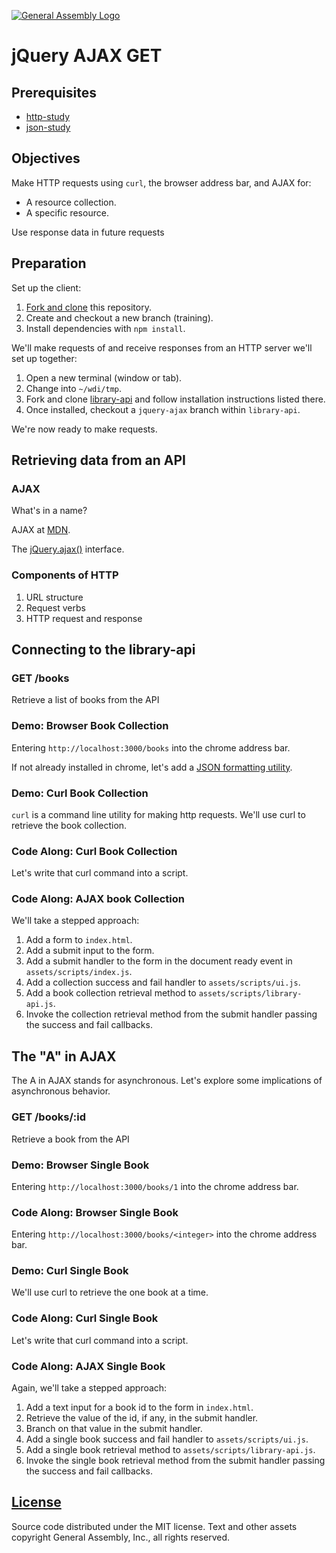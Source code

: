 [![General Assembly Logo](https://camo.githubusercontent.com/1a91b05b8f4d44b5bbfb83abac2b0996d8e26c92/687474703a2f2f692e696d6775722e636f6d2f6b6538555354712e706e67)](https://generalassemb.ly/education/web-development-immersive)

# jQuery AJAX GET

## Prerequisites

-   [http-study](https://github.com/ga-wdi-boston/http-study)
-   [json-study](https://github.com/ga-wdi-boston/json-study)

## Objectives

Make HTTP requests using `curl`, the browser address bar, and AJAX for:

-   A resource collection.
-   A specific resource.

Use response data in future requests

## Preparation

Set up the client:

1.  [Fork and clone](https://github.com/ga-wdi-boston/meta/wiki/ForkAndClone)
    this repository.
1.  Create and checkout a new branch (training).
1.  Install dependencies with `npm install`.

We'll make requests of and receive responses from an HTTP server we'll set up
 together:

1.  Open a new terminal (window or tab).
1.  Change into `~/wdi/tmp`.
1.  Fork and clone [library-api](https://github.com/ga-wdi-boston/library-api)
and follow installation instructions listed there.
1.  Once installed, checkout a `jquery-ajax` branch within `library-api`.

We're now ready to make requests.

## Retrieving data from an API

### AJAX

What's in a name?

AJAX at [MDN](https://developer.mozilla.org/en-US/docs/AJAX).

The [jQuery.ajax()](http://api.jquery.com/jQuery.ajax/) interface.

### Components of HTTP

1.  URL structure
1.  Request verbs
1.  HTTP request and response

## Connecting to the library-api

### GET /books

Retrieve a list of books from the API

### Demo: Browser Book Collection

Entering `http://localhost:3000/books` into the chrome address bar.

If not already installed in chrome, let's add a [JSON formatting utility](https://chrome.google.com/webstore/detail/json-formatter/bcjindcccaagfpapjjmafapmmgkkhgoa?hl=en).

### Demo: Curl Book Collection

`curl` is a command line utility for making http requests.  We'll use curl to
 retrieve the book collection.

### Code Along: Curl Book Collection

Let's write that curl command into a script.

### Code Along: AJAX book Collection

We'll take a stepped approach:

1.  Add a form to `index.html`.
1.  Add a submit input to the form.
1.  Add a submit handler to the form in the document ready event in
 `assets/scripts/index.js`.
1.  Add a collection success and fail handler to `assets/scripts/ui.js`.
1.  Add a book collection retrieval method to `assets/scripts/library-api.js`.
1.  Invoke the collection retrieval method from the submit handler passing the
 success and fail callbacks.

## The "A" in AJAX

The A in AJAX stands for asynchronous.
Let's explore some implications of asynchronous behavior.

### GET /books/:id

Retrieve a book from the API

### Demo: Browser Single Book

Entering `http://localhost:3000/books/1` into the chrome address bar.

### Code Along: Browser Single Book

Entering `http://localhost:3000/books/<integer>` into the chrome address bar.

### Demo: Curl Single Book

We'll use curl to retrieve the one book at a time.

### Code Along: Curl Single Book

Let's write that curl command into a script.

### Code Along: AJAX Single Book

Again, we'll take a stepped approach:

1.  Add a text input for a book id to the form in `index.html`.
1.  Retrieve the value of the id, if any, in the submit handler.
1.  Branch on that value in the submit handler.
1.  Add a single book success and fail handler to `assets/scripts/ui.js`.
1.  Add a single book retrieval method to `assets/scripts/library-api.js`.
1.  Invoke the single book retrieval method from the submit handler passing the
 success and fail callbacks.

## [License](LICENSE)

Source code distributed under the MIT license. Text and other assets copyright
General Assembly, Inc., all rights reserved.
